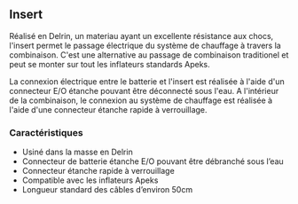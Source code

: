 ## Insert

Réalisé en Delrin, un materiau ayant un excellente résistance aux chocs, l'insert permet le passage électrique du système de chauffage à travers la combinaison. C'est une alternative au passage de combinaison traditionel et peut se monter sur tout les inflateurs standards Apeks.

La connexion électrique entre le batterie et l'insert est réalisée à l'aide d'un connecteur E/O étanche pouvant être déconnecté sous l'eau. A l'intérieur de la combinaison, le connexion au système de chauffage est réalisée à l'aide d'une connecteur étanche rapide à verrouillage.

### Caractéristiques

- Usiné dans la masse en Delrin
- Connecteur de batterie étanche E/O pouvant être débranché sous l’eau
- Connecteur étanche rapide à verrouillage
- Compatible avec les inflateurs Apeks
- Longueur standard des câbles d’environ 50cm